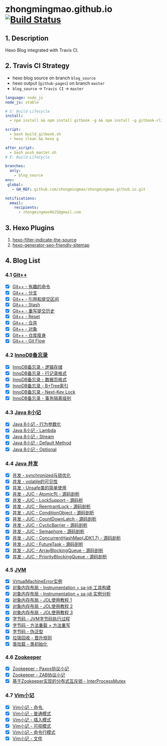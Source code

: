 # zhongmingmao.github.io[![Build Status](https://travis-ci.org/zhongmingmao/zhongmingmao.github.io.svg?branch=blog_source)](https://travis-ci.org/zhongmingmao/zhongmingmao.github.io)

## 1. Description

Hexo Blog integrated with Travis CI.

## 2. Travis CI Strategy

- hexo blog source on branch `blog_source`
- hexo output (`github-pages`) on branch `master`
- `blog_source` -> `Travis CI` -> `master`

```yaml .travis.yml https://github.com/zhongmingmao/zhongmingmao.github.io/blob/blog_source/.travis.yml .travis.yml
language: node_js
node_js: stable

# S: Build Lifecycle
install:
  - npm install && npm install gitbook -g && npm install -g gitbook-cli

script:
  - bash build_gitbook.sh
  - hexo clean && hexo g

after_script:
  - bash push_master.sh
# E: Build LifeCycle

branches:
  only:
    - blog_source
env:
 global:
   - GH_REF: github.com/zhongmingmao/zhongmingmao.github.io.git

notifications:
  email:
    recipients:
      - zhongmingmao0625@gmail.com
```

## 3. Hexo Plugins

1. [hexo-filter-indicate-the-source](https://github.com/JamesPan/hexo-filter-indicate-the-source)
2. [hexo-generator-seo-friendly-sitemap](https://github.com/ludoviclefevre/hexo-generator-seo-friendly-sitemap)

## 4. Blog List

### 4.1 [Git++](http://zhongmingmao.me/categories/Git/)

* [x] [Git++ - 有趣的命令](http://zhongmingmao.me/2017/04/14/git-basic)
* [x] [Git++ - 分支](http://zhongmingmao.me/2017/04/15/git-branch)
* [x] [Git++ - 引用和提交区间](http://zhongmingmao.me/2017/04/15/git-ref)
* [x] [Git++ - Stash](http://zhongmingmao.me/2017/04/16/git-stash)
* [x] [Git++ - 重写提交历史](http://zhongmingmao.me/2017/04/17/git-rewrite-commit)
* [x] [Git++ - Reset](http://zhongmingmao.me/2017/04/17/git-reset)
* [x] [Git++ - 合并](http://zhongmingmao.me/2017/04/18/git-merge)
* [x] [Git++ - 对象](http://zhongmingmao.me/2017/04/19/git-object)
* [x] [Git++ - 仓库瘦身](http://zhongmingmao.me/2017/04/19/git-reduce)
* [x] [Git++ - Git Flow](http://zhongmingmao.me/2017/04/20/git-flow)

### 4.2 [InnoDB备忘录](http://zhongmingmao.me/categories/MySQL/InnoDB/)

* [x] [InnoDB备忘录 - 逻辑存储](http://zhongmingmao.me/2017/05/06/innodb-table-logical-structure/)
* [x] [InnoDB备忘录 - 行记录格式](http://zhongmingmao.me/2017/05/07/innodb-table-row-format/)
* [x] [InnoDB备忘录 - 数据页格式](http://zhongmingmao.me/2017/05/09/innodb-table-page-structure/)
* [x] [InnoDB备忘录 - B+Tree索引](http://zhongmingmao.me/2017/05/13/innodb-btree-index/)
* [x] [InnoDB备忘录 - Next-Key Lock](http://zhongmingmao.me/2017/05/19/innodb-next-key-lock/)
* [x] [InnoDB备忘录 - 事务隔离级别](http://zhongmingmao.me/2017/05/22/innodb-isolation-level/)

### 4.3 [Java 8小记](http://zhongmingmao.me/categories/Java-8/)

* [x] [Java 8小记 - 行为参数化](http://zhongmingmao.me/2017/05/29/java8-behavioral-parameterization/)
* [x] [Java 8小记 - Lambda](http://zhongmingmao.me/2017/05/30/java8-lambda/)
* [x] [Java 8小记 - Stream](http://zhongmingmao.me/2017/06/01/java8-stream/)
* [x] [Java 8小记 - Default Method](http://zhongmingmao.me/2017/06/02/java8-default/)
* [x] [Java 8小记 - Optional](http://zhongmingmao.me/2017/06/03/java8-optional/)

### 4.4 [Java 并发](http://zhongmingmao.me/categories/Concurrent/)

* [x] [并发 - synchronized与锁优化](http://zhongmingmao.me/2016/08/01/concurrent-synchronized/)
* [x] [并发 - volatile的可见性](http://zhongmingmao.me/2016/08/04/concurrent-volatile/)
* [x] [并发 - Unsafe类的简单使用](http://zhongmingmao.me/2016/08/05/concurrent-unsafe/)
* [x] [并发 - JUC - Atomic包 - 源码剖析](http://zhongmingmao.me/2016/08/06/concurrent-atomic/)
* [x] [并发 - JUC - LockSupport - 源码析](http://zhongmingmao.me/2016/08/07/concurrent-locksupport/)
* [x] [并发 - JUC - ReentrantLock - 源码剖析](http://zhongmingmao.me/2016/08/09/concurrent-reentrantlock/)
* [x] [并发 - JUC - ConditionObject - 源码剖析](http://zhongmingmao.me/2016/08/12/concurrent-conditionobject/)
* [x] [并发 - JUC - CountDownLatch - 源码剖析](http://zhongmingmao.me/2016/08/16/concurrent-countdownlatch/)
* [x] [并发 - JUC - CyclicBarrier - 源码剖析](http://zhongmingmao.me/2016/08/18/concurrent-cyclicbarrier/)
* [x] [并发 - JUC - Semaphore - 源码剖析](http://zhongmingmao.me/2016/08/19/concurrent-semaphore/)
* [x] [并发 - JUC - ConcurrentHashMap(JDK1.7) - 源码剖析](http://zhongmingmao.me/2016/08/23/concurrent-concurrenthashmap-7/)
* [x] [并发 - JUC - FutureTask - 源码剖析](http://zhongmingmao.me/2016/08/24/concurrent-futuretask/)
* [x] [并发 - JUC - ArrayBlockingQueue - 源码剖析](http://zhongmingmao.me/2016/08/25/concurrent-arrayblockingqueue/)
* [x] [并发 - JUC - PriorityBlockingQueue - 源码剖析](http://zhongmingmao.me/2016/08/28/concurrent-priorityblockingqueue/)

### 4.5 [JVM](http://zhongmingmao.me/categories/JVM/)

* [x] [VirtualMachineError实例](http://zhongmingmao.me/2016/06/25/jvm-virtualmachineerror/)
* [x] [对象内存布局 - Instrumentation + sa-jdi 工具构建](http://zhongmingmao.me/2016/06/27/jvm-object-layout-1/)
* [x] [对象内存布局 - Instrumentation + sa-jdi 实例分析](http://zhongmingmao.me/2016/06/29/jvm-object-layout-2/)
* [x] [对象内存布局 - JOL使用教程 1](http://zhongmingmao.me/2016/07/02/jvm-jol-tutorial-1/)
* [x] [对象内存布局 - JOL使用教程 2](http://zhongmingmao.me/2016/07/03/jvm-jol-tutorial-2/)
* [x] [对象内存布局 - JOL使用教程 3](http://zhongmingmao.me/2016/07/04/jvm-jol-tutorial-3/)
* [x] [字节码 - JVM字节码执行过程](http://zhongmingmao.me/2016/07/06/jvm-bytecode-execution/)
* [x] [字节码 - 方法重载 + 方法重写](http://zhongmingmao.me/2016/07/07/jvm-overload-override/)
* [x] [字节码 - 伪泛型](http://zhongmingmao.me/2016/07/08/jvm-fake-generic/)
* [x] [垃圾回收 - 晋升规则](http://zhongmingmao.me/2016/07/10/jvm-gc-promotion/)
* [x] [类加载 - 类初始化](http://zhongmingmao.me/2016/07/15/jvm-class-initialization/)

### 4.6 [Zookeeper](http://zhongmingmao.me/categories/Zookeeper/)

* [x] [Zookeeper - Paxos协议小记](http://zhongmingmao.me/2017/07/05/zk-paxos/)
* [x] [Zookeeper - ZAB协议小记](http://zhongmingmao.me/2017/07/09/zk-zab/)
* [x] [基于Zookeeper实现的分布式互斥锁 - InterProcessMutex](http://zhongmingmao.me/2017/07/14/zk-interprocessmutex/)

### 4.7 [Vim小记](http://zhongmingmao.me/categories/Vim/)

* [x] [Vim小记 - 命令.](http://zhongmingmao.me/2015/11/02/vim-commandpoint/)
* [x] [Vim小记 - 普通模式](http://zhongmingmao.me/2015/11/04/vim-commonmode/)
* [x] [Vim小记 - 插入模式](http://zhongmingmao.me/2015/11/05/vim-insertmode/)
* [x] [Vim小记 - 可视模式](http://zhongmingmao.me/2015/11/07/vim-visualmode/)
* [x] [Vim小记 - 命令行模式](http://zhongmingmao.me/2015/11/10/vim-commandlinemode/)
* [x] [Vim小记 - 文件](http://zhongmingmao.me/2015/11/12/vim-file/)
